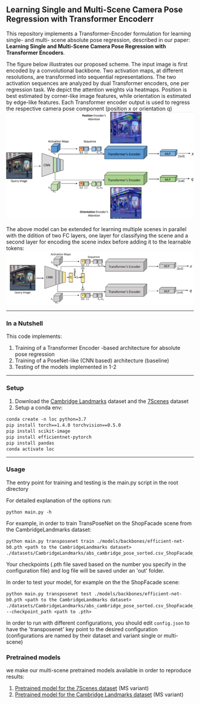 ## Learning Single and Multi-Scene Camera Pose Regression with Transformer Encoderr
This repository implements a Transformer-Encoder formulation for learning single- and multi- scene absolute pose regression, described in our paper: **Learning Single and Multi-Scene Camera Pose Regression with Transformer Encoders**.


The figure below illustrates our proposed scheme. The input image is
		first encoded by a convolutional backbone. Two activation maps, at different resolutions, are transformed into sequential representations. The two activation sequences are analyzed by dual Transformer encoders, one per regression task. We depict the attention weights via
		heatmaps. Position is best estimated by corner-like image features,
		while orientation is estimated by edge-like features. Each Transformer encoder output is  used to regress the respective camera pose component (position x or orientation q) 
![TransPoseNet Illustration](./img/transposenet.png)

The above model can be extended for learning multiple scenes in parallel with the ddition of two FC layers, one layer for classifying the scene and a second layer for encoding the scene index before adding it to the learnable tokens:
![TransPoseNet Multi-Scene Illustration](./img/transposenet_ms.png)

---

### In a Nutshell

This code implements:

1. Training of a Transformer Encoder -based architecture for absolute pose regression 
2. Training of a PoseNet-like (CNN based) architecture (baseline)
3. Testing of the models implemented in 1-2

---

### Setup

1. Download the [Cambridge Landmarks](http://mi.eng.cam.ac.uk/projects/relocalisation/#dataset) dataset and the [7Scenes](https://www.microsoft.com/en-us/research/project/rgb-d-dataset-7-scenes/) dataset
1. Setup a conda env:
```
conda create -n loc python=3.7
pip install torch==1.4.0 torchvision==0.5.0
pip install scikit-image
pip install efficientnet-pytorch
pip install pandas
conda activate loc
```

---

### Usage

The entry point for training and testing is the main.py script in the root directory

  For detailed explanation of the options run:
  ```
  python main.py -h
  ```
  For example, in order to train TransPoseNet on the ShopFacade scene from the CambridgeLandmarks dataset: 
  ```
python main.py transposenet train ./models/backbones/efficient-net-b0.pth <path to the CambridgeLandmarks dataset> ./datasets/CambridgeLandmarks/abs_cambridge_pose_sorted.csv_ShopFacade_train.csv
  ```
  Your checkpoints (.pth file saved based on the number you specify in the configuration file) and log file
  will be saved under an 'out' folder.
  
  In order to test your model, for example on the the ShopFacade scene:
  ```
python main.py transposenet test ./models/backbones/efficient-net-b0.pth <path to the CambridgeLandmarks dataset> ./datasets/CambridgeLandmarks/abs_cambridge_pose_sorted.csv_ShopFacade_test.csv --checkpoint_path <path to .pth>
  ```
  
 In order to run with different configurations, you should edit ```config.json``` to have the 'transposenet' key point to the desired configuration  
 (configurations are named by their dataset and variant single or multi-scene)

### Pretrained models
we make our multi-scene pretrained models available in order to reproduce results:
1. [Pretrained model for the 7Scenes dataset](https://drive.google.com/file/d/1QE_gEHV46i4K2C_VcJiAdR06dckoMjgr/view?usp=share_link) (MS variant)
2. [Pretrained model for the Cambridge Landmarks dataset](https://drive.google.com/file/d/1BcwAEwnmKlMq6KLmBB1nwPsctjJkwJk4/view?usp=share_link) (MS variant)
  
  
  
  
